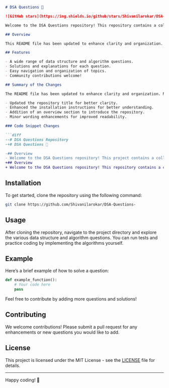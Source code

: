 ```markdown
# DSA Questions 📖

![GitHub stars](https://img.shields.io/github/stars/Shivanilarokar/DSA-Questions-) ![GitHub forks](https://img.shields.io/github/forks/Shivanilarokar/DSA-Questions-) ![GitHub issues](https://img.shields.io/github/issues/Shivanilarokar/DSA-Questions-) ![GitHub repo size](https://img.shields.io/github/repo-size/Shivanilarokar/DSA-Questions-) ![GitHub contributors](https://img.shields.io/github/contributors/Shivanilarokar/DSA-Questions-) ![GitHub last commit](https://img.shields.io/github/last-commit/Shivanilarokar/DSA-Questions-)

Welcome to the DSA Questions repository! This repository contains a collection of data structure and algorithm questions to help you master coding interviews and improve your problem-solving skills.

## Overview

This README file has been updated to enhance clarity and organization. Notable changes include improved headings and clearer installation instructions.

## Features

- A wide range of data structure and algorithm questions.
- Solutions and explanations for each question.
- Easy navigation and organization of topics.
- Community contributions welcome!

## Summary of the Changes

The README file has been updated to enhance clarity and organization. Notable changes include:

- Updated the repository title for better clarity.
- Enhanced the installation instructions for better understanding.
- Addition of an overview section to introduce the repository.
- Minor wording enhancements for improved readability.

### Code Snippet Changes

```diff
--# DSA Questions Repository
-+# DSA Questions 📖
```

```diff
-## Overview
- Welcome to the DSA Questions repository! This project contains a collection of Data Structure and Algorithm questions designed to help you improve your coding skills.
+## Overview
+ Welcome to the DSA Questions repository! This repository contains a collection of data structure and algorithm questions to help you master coding interviews and improve your problem-solving skills.
```

## Installation

To get started, clone the repository using the following command:

```bash
git clone https://github.com/Shivanilarokar/DSA-Questions-
```

## Usage

After cloning the repository, navigate to the project directory and explore the various data structure and algorithm questions. You can run tests and practice coding by implementing the algorithms yourself.

## Example

Here’s a brief example of how to solve a question:

```python
def example_function():
    # Your code here
    pass
```

Feel free to contribute by adding more questions and solutions!

## Contributing

We welcome contributions! Please submit a pull request for any enhancements or new questions you would like to add.

## License

This project is licensed under the MIT License - see the [LICENSE](LICENSE) file for details.

---

Happy coding! 🚀
```